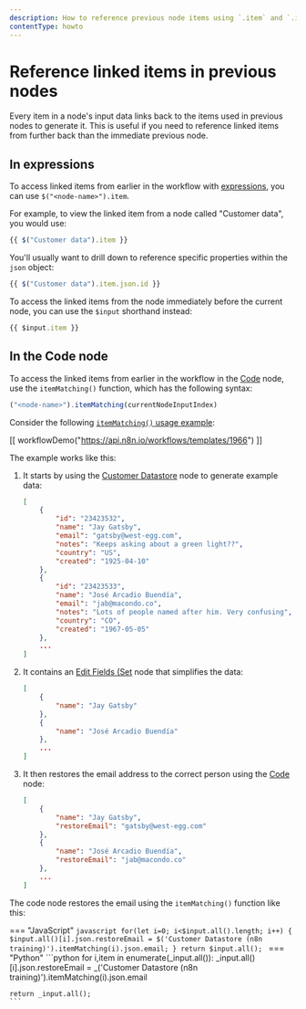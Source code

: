 ```yaml
---
description: How to reference previous node items using `.item` and `.itemMatching()`.
contentType: howto
---
```


<!-- vale off -->

# Reference linked items in previous nodes

Every item in a node's input data links back to the items used in previous nodes to generate it. This is useful if you need to reference linked items from further back than the immediate previous node.

## In expressions

To access linked items from earlier in the workflow with [expressions](/glossary.md#expression-n8n), you can use `$("<node-name>").item`.

For example, to view the linked item from a node called "Customer data", you would use:

```javascript
{{ $("Customer data").item }}
```

You'll usually want to drill down to reference specific properties within the `json` object:

```javascript
{{ $("Customer data").item.json.id }}
```

To access the linked items from the node immediately before the current node, you can use the `$input` shorthand instead:

```javascript
{{ $input.item }}
```

## In the Code node

To access the linked items from earlier in the workflow in the [Code](/integrations/builtin/core-nodes/n8n-nodes-base.code/index.md) node, use the `itemMatching()` function, which has the following syntax:

```javascript
("<node-name>").itemMatching(currentNodeInputIndex)
```

Consider the following [`itemMatching()` usage example](https://n8n.io/workflows/1966-itemmatching-usage-example/):

[[ workflowDemo("https://api.n8n.io/workflows/templates/1966") ]]

The example works like this:

1. It starts by using the [Customer Datastore](/integrations/builtin/app-nodes/n8n-nodes-base.n8ntrainingcustomerdatastore.md) node to generate example data:
	```json
	[
		{
			"id": "23423532",
			"name": "Jay Gatsby",
			"email": "gatsby@west-egg.com",
			"notes": "Keeps asking about a green light??",
			"country": "US",
			"created": "1925-04-10"
		},
		{
			"id": "23423533",
			"name": "José Arcadio Buendía",
			"email": "jab@macondo.co",
			"notes": "Lots of people named after him. Very confusing",
			"country": "CO",
			"created": "1967-05-05"
		},
		...
    ]
	```
2. It contains an [Edit Fields (Set](/integrations/builtin/core-nodes/n8n-nodes-base.set.md) node that simplifies the data:
	```json
	[
		{
			"name": "Jay Gatsby"
		},
		{
			"name": "José Arcadio Buendía"
		},
        ...
	]
	```
3. It then restores the email address to the correct person using the [Code](/integrations/builtin/core-nodes/n8n-nodes-base.code/index.md) node:
	```json
	[
		{
			"name": "Jay Gatsby",
			"restoreEmail": "gatsby@west-egg.com"
		},
		{
			"name": "José Arcadio Buendía",
			"restoreEmail": "jab@macondo.co"
		},
		...
	]
	```

The code node restores the email using the `itemMatching()` function like this:

=== "JavaScript"
	```javascript
	for(let i=0; i<$input.all().length; i++) {
  		$input.all()[i].json.restoreEmail = $('Customer Datastore (n8n training)').itemMatching(i).json.email;
	}
	return $input.all();
	```
=== "Python"
	```python
	for i,item in enumerate(_input.all()):
  		_input.all()[i].json.restoreEmail = _('Customer Datastore (n8n training)').itemMatching(i).json.email

	return _input.all();
	```
